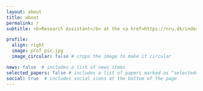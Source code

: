 ```yaml
---
layout: about
title: about
permalink: /
subtitle: <b>Research Assistant</b> at the <a href=https://nru.dk/index.php>Neruobiology Research Unit</a>

profile:
  align: right
  image: prof_pic.jpg
  image_circular: false # crops the image to make it circular

news: false  # includes a list of news items
selected_papers: false # includes a list of papers marked as "selected={true}"
social: true  # includes social icons at the bottom of the page
---
```


